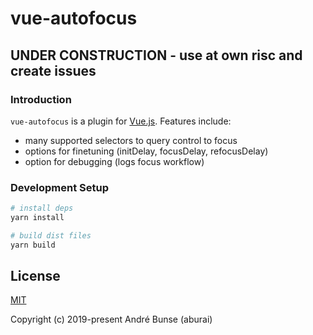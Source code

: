 # vue-autofocus

## UNDER CONSTRUCTION - use at own risc and create issues

### Introduction

`vue-autofocus` is a plugin for [Vue.js](http://vuejs.org). Features include:

- many supported selectors to query control to focus
- options for finetuning (initDelay, focusDelay, refocusDelay)
- option for debugging (logs focus workflow)

### Development Setup

``` bash
# install deps
yarn install

# build dist files
yarn build
```

## License

[MIT](http://opensource.org/licenses/MIT)

Copyright (c) 2019-present André Bunse (aburai)
